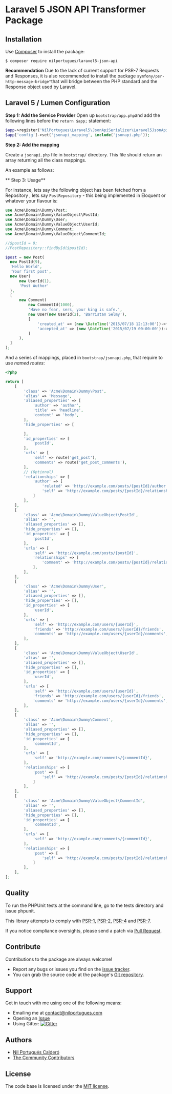# Laravel 5 JSON API Transformer Package

## Installation

Use [Composer](https://getcomposer.org) to install the package:

```
$ composer require nilportugues/laravel5-json-api
```

**Recommendation**
Due to the lack of current support for PSR-7 Requests and Responses, it is also recommended to install the package `symfony/psr-http-message-bridge"`that will bridge between the PHP standard and the Response object used by Laravel.


## Laravel 5 / Lumen Configuration

**Step 1: Add the Service Provider**
Open up `bootstrap/app.php`and add the following lines before the `return $app;` statement:

```php
$app->register('NilPortugues\Laravel5\JsonApiSerializer\Laravel5JsonApiSerializerServiceProvider');
$app['config']->set('jsonapi_mapping', include('jsonapi.php'));
```

**Step 2: Add the mapping**

Create a `jsonapi.php` file in `bootstrap/` directory. This file should return an array returning all the class mappings.

An example as follows:


** Step 3: Usage**

For instance, lets say the following object has been fetched from a Repository , lets say `PostRepository` - this being implemented in Eloquent or whatever your flavour is:

```php
use Acme\Domain\Dummy\Post;
use Acme\Domain\Dummy\ValueObject\PostId;
use Acme\Domain\Dummy\User;
use Acme\Domain\Dummy\ValueObject\UserId;
use Acme\Domain\Dummy\Comment;
use Acme\Domain\Dummy\ValueObject\CommentId;

//$postId = 9;
//PostRepository::findById($postId); 

$post = new Post(
  new PostId(9),
  'Hello World',
  'Your first post',
  new User(
      new UserId(1),
      'Post Author'
  ),
  [
      new Comment(
          new CommentId(1000),
          'Have no fear, sers, your king is safe.',
          new User(new UserId(2), 'Barristan Selmy'),
          [
              'created_at' => (new \DateTime('2015/07/18 12:13:00'))->format('c'),
              'accepted_at' => (new \DateTime('2015/07/19 00:00:00'))->format('c'),
          ]
      ),
  ]
);
```

And a series of mappings, placed in `bootstrap/jsonapi.php`, that require to use *named routes*:

```php
<?php

return [
    [
        'class' => 'Acme\Domain\Dummy\Post',
        'alias' => 'Message',
        'aliased_properties' => [
            'author' => 'author',
            'title' => 'headline',
            'content' => 'body',
        ],
        'hide_properties' => [

        ],
        'id_properties' => [
            'postId',
        ],
        'urls' => [
            'self' => route('get_post'),
            'comments' => route('get_post_comments'),
        ],
        // (Optional)
        'relationships' => [
            'author' => [
                'related' => 'http://example.com/posts/{postId}/author',
                'self' => 'http://example.com/posts/{postId}/relationships/author',
            ]
        ],
    ],
    [
        'class' => 'Acme\Domain\Dummy\ValueObject\PostId',
        'alias' => '',
        'aliased_properties' => [],
        'hide_properties' => [],
        'id_properties' => [
            'postId',
        ],
        'urls' => [
            'self' => 'http://example.com/posts/{postId}',
            'relationships' => [
                'comment' => 'http://example.com/posts/{postId}/relationships/comments',
            ],
        ],
    ],
    [
        'class' => 'Acme\Domain\Dummy\User',
        'alias' => '',
        'aliased_properties' => [],
        'hide_properties' => [],
        'id_properties' => [
            'userId',
        ],
        'urls' => [
            'self' => 'http://example.com/users/{userId}',
            'friends' => 'http://example.com/users/{userId}/friends',
            'comments' => 'http://example.com/users/{userId}/comments',
        ],
    ],
    [
        'class' => 'Acme\Domain\Dummy\ValueObject\UserId',
        'alias' => '',
        'aliased_properties' => [],
        'hide_properties' => [],
        'id_properties' => [
            'userId',
        ],
        'urls' => [
            'self' => 'http://example.com/users/{userId}',
            'friends' => 'http://example.com/users/{userId}/friends',
            'comments' => 'http://example.com/users/{userId}/comments',
        ],
    ],
    [
        'class' => 'Acme\Domain\Dummy\Comment',
        'alias' => '',
        'aliased_properties' => [],
        'hide_properties' => [],
        'id_properties' => [
            'commentId',
        ],
        'urls' => [
            'self' => 'http://example.com/comments/{commentId}',
        ],
        'relationships' => [
            'post' => [
                'self' => 'http://example.com/posts/{postId}/relationships/comments',
            ]
        ],
    ],
    [
        'class' => 'Acme\Domain\Dummy\ValueObject\CommentId',
        'alias' => '',
        'aliased_properties' => [],
        'hide_properties' => [],
        'id_properties' => [
            'commentId',
        ],
        'urls' => [
            'self' => 'http://example.com/comments/{commentId}',
        ],
        'relationships' => [
            'post' => [
                'self' => 'http://example.com/posts/{postId}/relationships/comments',
            ]
        ],
    ],
];

```


## Quality

To run the PHPUnit tests at the command line, go to the tests directory and issue phpunit.

This library attempts to comply with [PSR-1](http://www.php-fig.org/psr/psr-1/), [PSR-2](http://www.php-fig.org/psr/psr-2/), [PSR-4](http://www.php-fig.org/psr/psr-4/) and [PSR-7](http://www.php-fig.org/psr/psr-7/).

If you notice compliance oversights, please send a patch via [Pull Request](https://github.com/nilportugues/laravel5-jsonapi-transformer/pulls).



## Contribute

Contributions to the package are always welcome!

* Report any bugs or issues you find on the [issue tracker](https://github.com/nilportugues/laravel5-jsonapi-transformer/issues/new).
* You can grab the source code at the package's [Git repository](https://github.com/nilportugues/laravel5-jsonapi-transformer).



## Support

Get in touch with me using one of the following means:

 - Emailing me at <contact@nilportugues.com>
 - Opening an [Issue](https://github.com/nilportugues/laravel5-jsonapi-transformer/issues/new)
 - Using Gitter: [![Gitter](https://badges.gitter.im/Join%20Chat.svg)](https://gitter.im/nilportugues/laravel5-jsonapi-transformer?utm_source=badge&utm_medium=badge&utm_campaign=pr-badge)



## Authors

* [Nil Portugués Calderó](http://nilportugues.com)
* [The Community Contributors](https://github.com/nilportugues/laravel5-jsonapi-transformer/graphs/contributors)


## License
The code base is licensed under the [MIT license](LICENSE).
